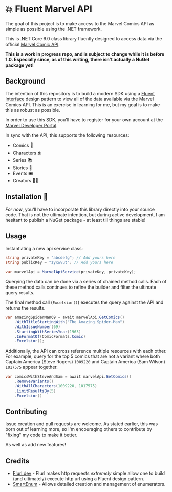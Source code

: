 # 💥 Fluent Marvel API
The goal of this project is to make access to the Marvel Comics API as simple as possible using the .NET framework.

This is .NET Core 6.0 class library fluently designed to access data via the official [Marvel Comic API](https://developer.marvel.com/docs).

**This is a work in progress repo, and is subject to change while it is before 1.0. Especially since, as of this writing, there isn't actually a NuGet package yet!**

## Background
The intention of this repository is to build a modern SDK using a [Fluent Interface](https://en.wikipedia.org/wiki/Fluent_interface) design pattern to view all of the data available via the Marvel Comics API. This is an exercise in learning for me, but my goal is to make this as robust as possible.

In order to use this SDK, you'll have to register for your own account at the [Marvel Developer Portal](https://developer.marvel.com/).

In sync with the API, this supports the following resources:
* Comics 📔
* Characters ⛹️
* Series 📚
* Stories 🧚
* Events 🎟️
* Creators ✍🏽

## Installation 🚧
_For now_, you'll have to incorporate this library directly into your source code.  That is not the ultimate intention, but during active development, I am hesitant to publish a NuGet package - at least till things are stable!

## Usage
Instantiating a new api service class:
```cs
string privateKey = "abcdefg"; // Add yours here
string publicKey = "zyxwvut"; // Add yours here

var marvelApi = MarvelApiService(privateKey, privateKey);
```

Querying the data can be done via a series of chained method calls.  Each of these method calls continues to refine the builder and filter the ultimate query results.

The final method call (`Excelsior()`) executes the query against the API and returns the results.

```cs
var amazingSpiderMan69 = await marvelApi.GetComics()
    .WithTitleStartingWith("The Amazing Spider-Man")
    .WithIssueNumber(69)
    .StartingWithSeriesYear(1963)
    .InFormatOf(ComicFormats.Comic)
    .Excelsior();
```

Additionally, the API can cross reference multiple resources with each other.  For example, query for the top 5 comics that are not a variant where both Captain America (Steve Rogers) `1009220` and Captain America (Sam Wilson) `1017575` appear together.

```cs
var comicsWithSteveAndSam = await marvelApi.GetComics()
    .RemoveVariants()
    .WithAllCharacters(1009220, 1017575)
    .LimitResultsBy(5)
    .Excelsior()
```

## Contributing
Issue creation and pull requests are welcome.  As stated earlier, this was born out of learning more, so I'm encouraging others to contribute by "fixing" my code to make it better.

As well as add new features!

## Credits
* [Flurl.dev](https://flurl.dev) - Flurl makes http requests _extremely_ simple allow one to build (and ultimately) execute http url using a Fluent design pattern.
* [SmartEnum](https://github.com/ardalis/SmartEnum) - Allows detailed creation and management of enumerators.
